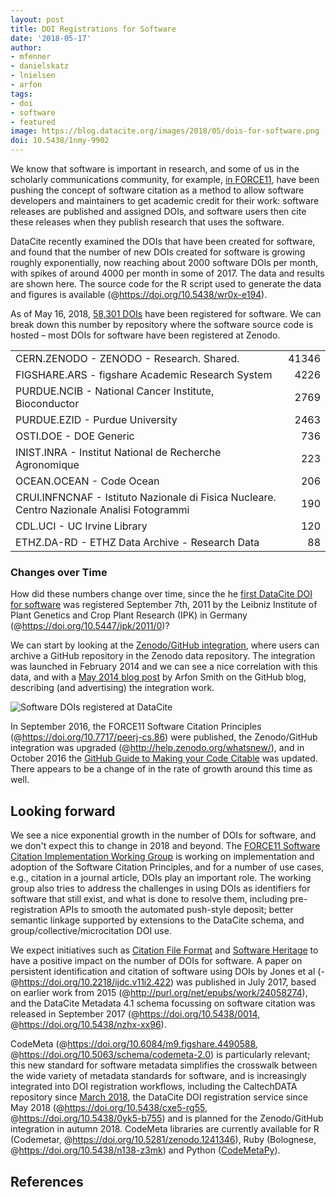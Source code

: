 ```yaml
---
layout: post
title: DOI Registrations for Software
date: '2018-05-17'
author: 
- mfenner
- danielskatz
- lnielsen
- arfon
tags:
- doi
- software
- featured
image: https://blog.datacite.org/images/2018/05/dois-for-software.png
doi: 10.5438/1nmy-9902
---
```


We know that software is important in research, and some of us in the scholarly communications community, for example, [in FORCE11](https://www.force11.org/group/software-citation-implementation-working-group), have been pushing the concept of software citation as a method to allow software developers and maintainers to get academic credit for their work: software releases are published and assigned DOIs, and software users then cite these releases when they publish research that uses the software.

DataCite recently examined the DOIs that have been created for software, and found that the number of new DOIs created for software is growing roughly exponentially, now reaching about 2000 software DOIs per month, with spikes of around 4000 per month in some of 2017. The data and results are shown here. The source code for the R script used to generate the data and figures is available (@https://doi.org/10.5438/wr0x-e194).

As of May 16, 2018, [58,301 DOIs](https://search.datacite.org/works?resource-type-id=software) have been registered for software. We can break down this number by repository where the software source code is hosted – most DOIs for software have been registered at Zenodo. 

|                                                                                           |      |
|:------------------------------------------------------------------------------------------|-----:|
|CERN.ZENODO - ZENODO - Research. Shared.                                                   |41346 |
|FIGSHARE.ARS - figshare Academic Research System                                           |4226  |
|PURDUE.NCIB - National Cancer Institute, Bioconductor                                      |2769  |
|PURDUE.EZID - Purdue University                                                            |2463  |
|OSTI.DOE - DOE Generic                                                                     |736   |
|INIST.INRA - Institut National de Recherche Agronomique                                    |223   |
|OCEAN.OCEAN - Code Ocean                                                                   |206   |
|CRUI.INFNCNAF - Istituto Nazionale di Fisica Nucleare. Centro Nazionale Analisi Fotogrammi |190   |
|CDL.UCI - UC Irvine Library                                                                |120   |
|ETHZ.DA-RD - ETHZ Data Archive - Research Data                                             |88    |

### Changes over Time

How did these numbers change over time, since the
he [first DataCite DOI for software](https://api.datacite.org/works?resource-type-id=software&sort=registered&order=asc&page[size]=1) was registered September 7th, 2011 by the Leibniz Institute of Plant Genetics and Crop Plant Research (IPK) in Germany (@https://doi.org/10.5447/ipk/2011/0)?

We can start by looking at the [Zenodo/GitHub integration](https://guides.github.com/activities/citable-code/), where users can archive a GitHub repository in the Zenodo data repository. The integration was launched in 
February 2014 and we can see a nice correlation with this data, and with a [May 2014 blog post](https://github.com/blog/1840-improving-github-for-science) by Arfon Smith on the GitHub blog, describing (and advertising) the integration work.

![Software DOIs registered at DataCite](/images/2018/05/dois-for-software.png)

In September 2016, the FORCE11 Software Citation Principles (@https://doi.org/10.7717/peerj-cs.86) were published, the Zenodo/GitHub integration was upgraded (@http://help.zenodo.org/whatsnew/), and in October 2016 the [GitHub Guide to Making your Code Citable](https://guides.github.com/activities/citable-code/) was updated. There appears to be a change of in the rate of growth around this time as well.


## Looking forward

We see a nice exponential growth in the number of DOIs for software, and we don't expect this to change in 2018 and beyond. The [FORCE11 Software Citation Implementation Working Group](https://www.force11.org/group/software-citation-implementation-working-group) is working on implementation and adoption of the Software Citation Principles, and for a number of use cases, e.g., citation in a journal article, DOIs play an important role. The working group also tries to address the challenges in using DOIs as identifiers for software that still exist, and what is done to resolve them, including pre-registration APIs to smooth the automated push-style deposit; better semantic linkage supported by extensions to the DataCite schema, and group/collective/microcitation DOI use.

We expect initiatives such as [Citation File Format](http://citation-file-format.github.io/citation-file-format/) and [Software Heritage](https://www.softwareheritage.org/) to have a positive impact on the number of DOIs for software. A paper on persistent identification and citation of software using DOIs by Jones et al (-@https://doi.org/10.2218/ijdc.v11i2.422) was published in July 2017, based on earlier work from 2015 (@http://purl.org/net/epubs/work/24058274), and the DataCite Metadata 4.1 schema focussing on software citation was released in September 2017 (@https://doi.org/10.5438/0014, @https://doi.org/10.5438/nzhx-xx96). 

CodeMeta (@https://doi.org/10.6084/m9.figshare.4490588, @https://doi.org/10.5063/schema/codemeta-2.0) is particularly relevant; this new standard for software metadata simplifies the crosswalk between the wide variety of metadata standards for software, and is increasingly integrated into DOI registration workflows, including the CaltechDATA repository since [March 2018](https://www.library.caltech.edu/news/enhanced-software-preservation-now-available-caltechdata), the DataCite DOI registration service since May 2018 (@https://doi.org/10.5438/cxe5-rg55, @https://doi.org/10.5438/0yk5-b755) and is planned for the Zenodo/GitHub integration in autumn 2018. CodeMeta libraries are currently available for R (Codemetar, @https://doi.org/10.5281/zenodo.1241346), Ruby (Bolognese, @https://doi.org/10.5438/n138-z3mk) and Python ([CodeMetaPy](https://github.com/proycon/codemetapy)).

## References

